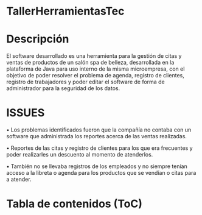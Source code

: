 # TallerHerramientasTec
# Descripción

El software desarrollado es una herramienta para la gestión de citas y ventas de productos de un salón spa de belleza, desarrollada en la plataforma de Java para uso interno de la misma microempresa, con el objetivo de poder resolver el problema de agenda, registro de clientes, registro de trabajadores y poder editar el software de forma de administrador para la seguridad de los datos.

# ISSUES

•	Los problemas identificados fueron que la compañía no contaba 
con un software que administrada los reportes acerca de las ventas realizadas.

•	Reportes de las citas y registro de clientes para los que era frecuentes 
y poder realizarles un descuento al momento de atenderlos.

•	También no se llevaba registros de los empleados y no siempre tenían acceso a la libreta 
o agenda para los productos que se vendían o citas para a atender.

# Tabla de contenidos (ToC)


